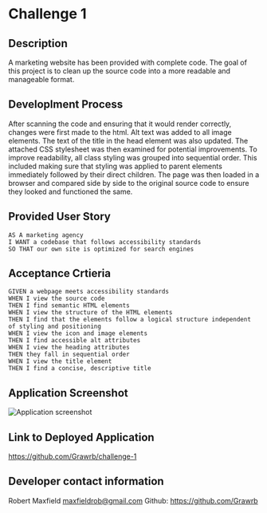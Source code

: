 # Challenge 1

## Description

A marketing website has been provided with complete code. The goal of this project is to clean up the source code into a more readable and manageable format.

## Developlment Process

After scanning the code and ensuring that it would render correctly, changes were first made to the html. Alt text was added to all image elements. The text of the title in the head element was also updated. The attached CSS stylesheet was then examined for potential improvements. To improve readability, all class styling was grouped into sequential order. This included making sure that styling was applied to parent elements immediately followed by their direct children. The page was then loaded in a browser and compared side by side to the original source code to ensure they looked and functioned the same.

## Provided User Story

```
AS A marketing agency
I WANT a codebase that follows accessibility standards
SO THAT our own site is optimized for search engines
```

## Acceptance Crtieria

```
GIVEN a webpage meets accessibility standards
WHEN I view the source code
THEN I find semantic HTML elements
WHEN I view the structure of the HTML elements
THEN I find that the elements follow a logical structure independent of styling and positioning
WHEN I view the icon and image elements
THEN I find accessible alt attributes
WHEN I view the heading attributes
THEN they fall in sequential order
WHEN I view the title element
THEN I find a concise, descriptive title
```

## Application Screenshot

![Application screenshot](C:\Users\robma\bootcamp\challenge-1\assets\images\Challenge-1-screenshot.png)

## Link to Deployed Application

https://github.com/Grawrb/challenge-1

## Developer contact information

Robert Maxfield
maxfieldrob@gmail.com
Github: https://github.com/Grawrb